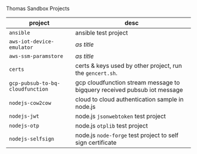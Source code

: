Thomas Sandbox Projects

| project | desc |
| --- | --- |
| `ansible` | ansible test project |
| `aws-iot-device-emulator` | _as title_ |
| `aws-ssm-paramstore` | _as title_ |
| `certs` | certs & keys used by other project, run the `gencert.sh`. |
| `gcp-pubsub-to-bq-cloudfunction` | gcp cloudfunction stream message to bigquery received pubsub iot message |
| `nodejs-cow2cow` | cloud to cloud authentication sample in node.js |
| `nodejs-jwt` | node.js `jsonwebtoken` test project |
| `nodejs-otp` | node.js `otplib` test project |
| `nodejs-selfsign` | node.js `node-forge` test project to self sign certificate |
